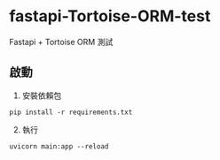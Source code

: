# fastapi-Tortoise-ORM-test
Fastapi + Tortoise ORM 測試


## 啟動
1. 安裝依賴包
```
pip install -r requirements.txt
```
2. 執行
```
uvicorn main:app --reload
```
